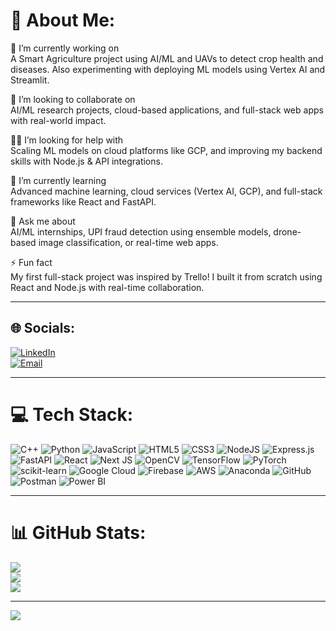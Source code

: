 # 💫 About Me:

🔭 I’m currently working on  
A Smart Agriculture project using AI/ML and UAVs to detect crop health and diseases. Also experimenting with deploying ML models using Vertex AI and Streamlit.

🤝 I’m looking to collaborate on  
AI/ML research projects, cloud-based applications, and full-stack web apps with real-world impact.

🙋‍♀️ I’m looking for help with  
Scaling ML models on cloud platforms like GCP, and improving my backend skills with Node.js & API integrations.

🌱 I’m currently learning  
Advanced machine learning, cloud services (Vertex AI, GCP), and full-stack frameworks like React and FastAPI.

💬 Ask me about  
AI/ML internships, UPI fraud detection using ensemble models, drone-based image classification, or real-time web apps.

⚡ Fun fact  
My first full-stack project was inspired by Trello! I built it from scratch using React and Node.js with real-time collaboration.

---

## 🌐 Socials:

[![LinkedIn](https://img.shields.io/badge/LinkedIn-%230077B5.svg?logo=linkedin&logoColor=white)](https://linkedin.com/in/sapnadahikamble)  
[![Email](https://img.shields.io/badge/Email-D14836?logo=gmail&logoColor=white)](mailto:sapna.dahikamble@mitaoe.ac.in)

---

# 💻 Tech Stack:

![C++](https://img.shields.io/badge/c++-%2300599C.svg?style=for-the-badge&logo=c%2B%2B&logoColor=white) 
![Python](https://img.shields.io/badge/python-3670A0?style=for-the-badge&logo=python&logoColor=ffdd54) 
![JavaScript](https://img.shields.io/badge/javascript-%23323330.svg?style=for-the-badge&logo=javascript&logoColor=%23F7DF1E) 
![HTML5](https://img.shields.io/badge/html5-%23E34F26.svg?style=for-the-badge&logo=html5&logoColor=white) 
![CSS3](https://img.shields.io/badge/css3-%231572B6.svg?style=for-the-badge&logo=css3&logoColor=white) 
![NodeJS](https://img.shields.io/badge/node.js-6DA55F?style=for-the-badge&logo=node.js&logoColor=white) 
![Express.js](https://img.shields.io/badge/express.js-%23404d59.svg?style=for-the-badge&logo=express&logoColor=%2361DAFB) 
![FastAPI](https://img.shields.io/badge/FastAPI-005571?style=for-the-badge&logo=fastapi) 
![React](https://img.shields.io/badge/react-%2320232a.svg?style=for-the-badge&logo=react&logoColor=%2361DAFB) 
![Next JS](https://img.shields.io/badge/Next-black?style=for-the-badge&logo=next.js&logoColor=white) 
![OpenCV](https://img.shields.io/badge/opencv-%23white.svg?style=for-the-badge&logo=opencv&logoColor=white) 
![TensorFlow](https://img.shields.io/badge/TensorFlow-%23FF6F00.svg?style=for-the-badge&logo=TensorFlow&logoColor=white) 
![PyTorch](https://img.shields.io/badge/PyTorch-%23EE4C2C.svg?style=for-the-badge&logo=PyTorch&logoColor=white) 
![scikit-learn](https://img.shields.io/badge/scikit--learn-%23F7931E.svg?style=for-the-badge&logo=scikit-learn&logoColor=white) 
![Google Cloud](https://img.shields.io/badge/GoogleCloud-%234285F4.svg?style=for-the-badge&logo=google-cloud&logoColor=white) 
![Firebase](https://img.shields.io/badge/firebase-%23039BE5.svg?style=for-the-badge&logo=firebase) 
![AWS](https://img.shields.io/badge/AWS-%23FF9900.svg?style=for-the-badge&logo=amazon-aws&logoColor=white) 
![Anaconda](https://img.shields.io/badge/Anaconda-%2344A833.svg?style=for-the-badge&logo=anaconda&logoColor=white) 
![GitHub](https://img.shields.io/badge/github-%23121011.svg?style=for-the-badge&logo=github&logoColor=white) 
![Postman](https://img.shields.io/badge/Postman-FF6C37?style=for-the-badge&logo=postman&logoColor=white) 
![Power BI](https://img.shields.io/badge/power_bi-F2C811?style=for-the-badge&logo=powerbi&logoColor=black)

---

# 📊 GitHub Stats:

![](https://github-readme-stats.vercel.app/api?username=SapnaKamble70065&theme=dark&hide_border=false&include_all_commits=false&count_private=false)<br/>
![](https://nirzak-streak-stats.vercel.app/?user=SapnaKamble70065&theme=dark&hide_border=false)<br/>
![](https://github-readme-stats.vercel.app/api/top-langs/?username=SapnaKamble70065&theme=dark&hide_border=false&layout=compact)

---

[![](https://visitcount.itsvg.in/api?id=SapnaKamble70065&icon=0&color=0)](https://visitcount.itsvg.in)

<!-- Proudly created with GPRM ( https://gprm.itsvg.in ) -->
